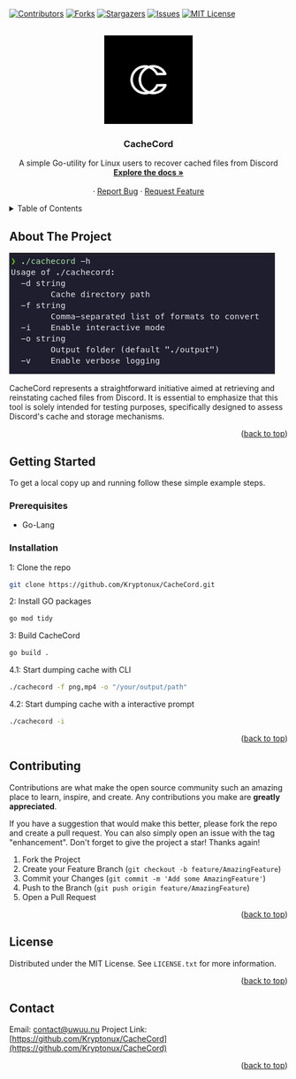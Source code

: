 <!-- Improved compatibility of back to top link: See: https://github.com/Kryptonux/CacheCord/pull/73 -->
<a name="readme-top"></a>
<!--
*** Thanks for checking out the Best-README-Template. If you have a suggestion
*** that would make this better, please fork the repo and create a pull request
*** or simply open an issue with the tag "enhancement".
*** Don't forget to give the project a star!
*** Thanks again! Now go create something AMAZING! :D
-->



<!-- PROJECT SHIELDS -->
<!--
*** I'm using markdown "reference style" links for readability.
*** Reference links are enclosed in brackets [ ] instead of parentheses ( ).
*** See the bottom of this document for the declaration of the reference variables
*** for contributors-url, forks-url, etc. This is an optional, concise syntax you may use.
*** https://www.markdownguide.org/basic-syntax/#reference-style-links
-->
[![Contributors][contributors-shield]][contributors-url]
[![Forks][forks-shield]][forks-url]
[![Stargazers][stars-shield]][stars-url]
[![Issues][issues-shield]][issues-url]
[![MIT License][license-shield]][license-url]

<!-- PROJECT LOGO -->
<br />
<div align="center">
  <a href="https://github.com/Kryptonux/CacheCord">
    <img src="images/logo.png" alt="Logo" width="160" height="160">
  </a>

  <h3 align="center">CacheCord</h3>

  <p align="center">
     A simple Go-utility for Linux users to recover cached files from Discord
    <br />
    <a href="https://github.com/Kryptonux/CacheCord"><strong>Explore the docs »</strong></a>
    <br />
    <br />
    ·
    <a href="https://github.com/Kryptonux/CacheCord/issues">Report Bug</a>
    ·
    <a href="https://github.com/Kryptonux/CacheCord/issues">Request Feature</a>
  </p>
</div>



<!-- TABLE OF CONTENTS -->
<details>
  <summary>Table of Contents</summary>
  <ol>
    <li>
      <a href="#about-the-project">About The Project</a>
      <ul>
        <li><a href="#built-with">Built With</a></li>
      </ul>
    </li>
    <li>
      <a href="#getting-started">Getting Started</a>
      <ul>
        <li><a href="#prerequisites">Prerequisites</a></li>
        <li><a href="#installation">Installation</a></li>
      </ul>
    </li>
    <li><a href="#contributing">Contributing</a></li>
    <li><a href="#license">License</a></li>
    <li><a href="#contact">Contact</a></li>
  </ol>
</details>



<!-- ABOUT THE PROJECT -->
## About The Project

[![CacheCord][product-screenshot]](https://github.com/Kryptonux/CacheCord)

CacheCord represents a straightforward initiative aimed at retrieving and reinstating cached files from Discord. It is essential to emphasize that this tool is solely intended for testing purposes, specifically designed to assess Discord's cache and storage mechanisms.

<p align="right">(<a href="#readme-top">back to top</a>)</p>


<!-- GETTING STARTED -->
## Getting Started

To get a local copy up and running follow these simple example steps.

### Prerequisites

* Go-Lang 

### Installation

1: Clone the repo
   ```sh
   git clone https://github.com/Kryptonux/CacheCord.git
   ```
2: Install GO packages
   ```sh
   go mod tidy
   ```
3: Build CacheCord
   ```sh
   go build .
   ```
4.1: Start dumping cache with CLI
   ```sh
   ./cachecord -f png,mp4 -o "/your/output/path"
   ```
4.2: Start dumping cache with a interactive prompt
   ```sh
   ./cachecord -i
   ```
   
<p align="right">(<a href="#readme-top">back to top</a>)</p>


<!-- CONTRIBUTING -->
## Contributing

Contributions are what make the open source community such an amazing place to learn, inspire, and create. Any contributions you make are **greatly appreciated**.

If you have a suggestion that would make this better, please fork the repo and create a pull request. You can also simply open an issue with the tag "enhancement".
Don't forget to give the project a star! Thanks again!

1. Fork the Project
2. Create your Feature Branch (`git checkout -b feature/AmazingFeature`)
3. Commit your Changes (`git commit -m 'Add some AmazingFeature'`)
4. Push to the Branch (`git push origin feature/AmazingFeature`)
5. Open a Pull Request

<p align="right">(<a href="#readme-top">back to top</a>)</p>


<!-- LICENSE -->
## License

Distributed under the MIT License. See `LICENSE.txt` for more information.

<p align="right">(<a href="#readme-top">back to top</a>)</p>


<!-- CONTACT -->
## Contact

Email: contact@uwuu.nu
Project Link: [https://github.com/Kryptonux/CacheCord](https://github.com/Kryptonux/CacheCord)

<p align="right">(<a href="#readme-top">back to top</a>)</p>

<!-- MARKDOWN LINKS & IMAGES -->
<!-- https://www.markdownguide.org/basic-syntax/#reference-style-links -->
[contributors-shield]: https://img.shields.io/github/contributors/Kryptonux/CacheCord.svg?style=for-the-badge
[contributors-url]: https://github.com/Kryptonux/CacheCord/graphs/contributors
[forks-shield]: https://img.shields.io/github/forks/Kryptonux/CacheCord.svg?style=for-the-badge
[forks-url]: https://github.com/Kryptonux/CacheCord/network/members
[stars-shield]: https://img.shields.io/github/stars/Kryptonux/CacheCord.svg?style=for-the-badge
[stars-url]: https://github.com/Kryptonux/CacheCord/stargazers
[issues-shield]: https://img.shields.io/github/issues/Kryptonux/CacheCord.svg?style=for-the-badge
[issues-url]: https://github.com/Kryptonux/CacheCord/issues
[license-shield]: https://img.shields.io/github/license/Kryptonux/CacheCord.svg?style=for-the-badge
[license-url]: https://github.com/Kryptonux/CacheCord/blob/master/LICENSE.txt
[product-screenshot]: images/screenshot.png
